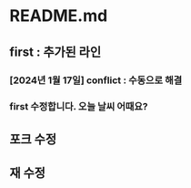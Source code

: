 # README.md
## first : 추가된 라인
### [2024년 1월 17일] conflict : 수동으로 해결
### first 수정합니다. 오늘 날씨 어때요?

## 포크 수정
## 재 수정